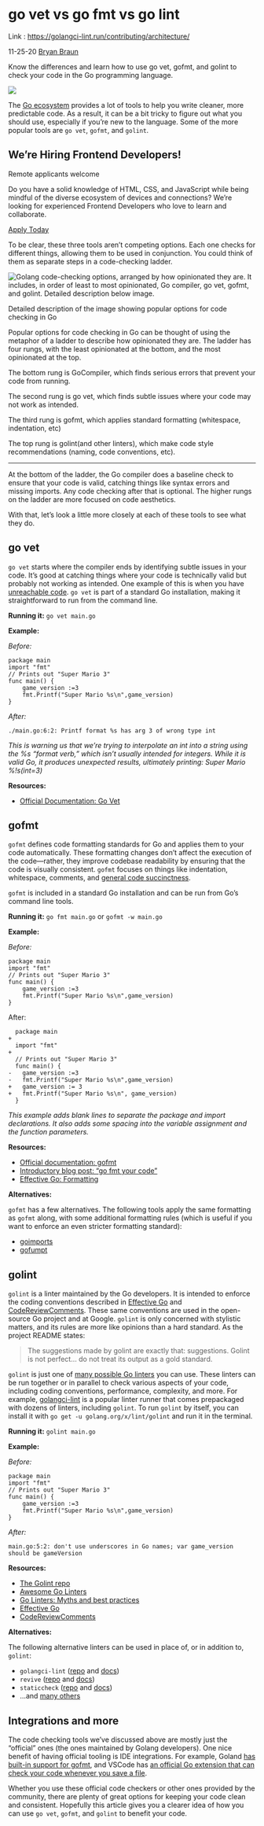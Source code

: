 # go vet vs go fmt vs go lint

Link : 
https://golangci-lint.run/contributing/architecture/

11-25-20 [Bryan Braun](https://sparkbox.com/foundry/author/bryan_braun)

Know the differences and learn how to use go vet, gofmt, and golint to check your code in the Go programming language.

![](https://sparkbox.com/uploads/featured_images/b-braun_20-11.png)

The [Go ecosystem](https://packetpushers.net/podcast/full-stack-journey-045-learning-to-program-in-go/) provides a lot of tools to help you write cleaner, more predictable code. As a result, it can be a bit tricky to figure out what you should use, especially if you’re new to the language. Some of the more popular tools are `go vet`, `gofmt`, and `golint`.

## We’re Hiring Frontend Developers!

Remote applicants welcome

Do you have a solid knowledge of HTML, CSS, and JavaScript while being mindful of the diverse ecosystem of devices and connections? We’re looking for experienced Frontend Developers who love to learn and collaborate.

[Apply Today](https://sparkbox.com/careers)

To be clear, these three tools aren’t competing options. Each one checks for different things, allowing them to be used in conjunction. You could think of them as separate steps in a code-checking ladder.

![Golang code-checking options, arranged by how opinionated they are. It includes, in order of least to most opinionated, Go compiler, go vet, gofmt, and golint. Detailed description below image.](https://sparkbox.com/uploads/article_uploads/code-checking-options.png)

Detailed description of the image showing popular options for code checking in Go

Popular options for code checking in Go can be thought of using the metaphor of a ladder to describe how opinionated they are. The ladder has four rungs, with the least opinionated at the bottom, and the most opinionated at the top.

The bottom rung is GoCompiler, which finds serious errors that prevent your code from running.

The second rung is go vet, which finds subtle issues where your code may not work as intended.

The third rung is gofmt, which applies standard formatting (whitespace, indentation, etc)

The top rung is golint(and other linters), which make code style recommendations (naming, code conventions, etc).

---

At the bottom of the ladder, the Go compiler does a baseline check to ensure that your code is valid, catching things like syntax errors and missing imports. Any code checking after that is optional. The higher rungs on the ladder are more focused on code aesthetics.

With that, let’s look a little more closely at each of these tools to see what they do.

## go vet

`go vet` starts where the compiler ends by identifying subtle issues in your code. It’s good at catching things where your code is technically valid but probably not working as intended. One example of this is when you have [unreachable code](https://en.wikipedia.org/wiki/Unreachable_code). `go vet` is part of a standard Go installation, making it straightforward to run from the command line.

**Running it:** `go vet main.go`

**Example:**

*Before:*

```
package main
import "fmt"
// Prints out "Super Mario 3"
func main() {
    game_version :=3
    fmt.Printf("Super Mario %s\n",game_version)
}

```

*After:*

```
./main.go:6:2: Printf format %s has arg 3 of wrong type int

```

*This is warning us that we’re trying to interpolate an int into a string using the %s “format verb,” which isn’t usually intended for integers. While it is valid Go, it produces unexpected results, ultimately printing: Super Mario %!s(int=3)*

**Resources:**

*   [Official Documentation: Go Vet](https://golang.org/cmd/vet/)

## gofmt

`gofmt` defines code formatting standards for Go and applies them to your code automatically. These formatting changes don’t affect the execution of the code—rather, they improve codebase readability by ensuring that the code is visually consistent. `gofmt` focuses on things like indentation, whitespace, comments, and [general code succinctness](https://golang.org/cmd/gofmt/#hdr-The_simplify_command).

`gofmt` is included in a standard Go installation and can be run from Go’s command line tools.

**Running it:** `go fmt main.go` or `gofmt -w main.go`

**Example:**

*Before:*

```
package main
import "fmt"
// Prints out "Super Mario 3"
func main() {
    game_version :=3
    fmt.Printf("Super Mario %s\n",game_version)
}

```

After:

```
  package main
+
  import "fmt"
+
  // Prints out "Super Mario 3"
  func main() {
-   game_version :=3
-   fmt.Printf("Super Mario %s\n",game_version)
+   game_version := 3
+   fmt.Printf("Super Mario %s\n", game_version)
  }

```

*This example adds blank lines to separate the package and import declarations. It also adds some spacing into the variable assignment and the function parameters.*

**Resources:**

*   [Official documentation: gofmt](https://golang.org/cmd/gofmt/)
*   [Introductory blog post: “go fmt your code”](https://blog.golang.org/gofmt)
*   [Effective Go: Formatting](https://golang.org/doc/effective_go.html#formatting)

**Alternatives:**

`gofmt` has a few alternatives. The following tools apply the same formatting as `gofmt` along, with some additional formatting rules (which is useful if you want to enforce an even stricter formatting standard):

*   [goimports](https://pkg.go.dev/golang.org/x/tools/cmd/goimports)
*   [gofumpt](https://github.com/mvdan/gofumpt)

## golint

`golint` is a linter maintained by the Go developers. It is intended to enforce the coding conventions described in [Effective Go](https://golang.org/doc/effective_go.html) and [CodeReviewComments](https://github.com/golang/go/wiki/CodeReviewComments). These same conventions are used in the open-source Go project and at Google. `golint` is only concerned with stylistic matters, and its rules are more like opinions than a hard standard. As the project README states:

> The suggestions made by golint are exactly that: suggestions. Golint is not perfect… do not treat its output as a gold standard.

`golint` is just one of [many possible Go linters](https://github.com/golangci/awesome-go-linters) you can use. These linters can be run together or in parallel to check various aspects of your code, including coding conventions, performance, complexity, and more. For example, [golangci-lint](https://github.com/golangci/golangci-lint) is a popular linter runner that comes prepackaged with dozens of linters, including `golint`. To run `golint` by itself, you can install it with `go get -u golang.org/x/lint/golint` and run it in the terminal.

**Running it:** `golint main.go`

**Example:**

*Before:*

```
package main
import "fmt"
// Prints out "Super Mario 3"
func main() {
    game_version :=3
    fmt.Printf("Super Mario %s\n",game_version)
}

```

*After:*

```
main.go:5:2: don't use underscores in Go names; var game_version should be gameVersion

```

**Resources:**

*   [The Golint repo](https://github.com/golang/lint)
*   [Awesome Go Linters](https://github.com/golangci/awesome-go-linters)
*   [Go Linters: Myths and best practices](https://about.sourcegraph.com/go/gophercon-2019-go-linters-myths-and-best-practices/)
*   [Effective Go](https://golang.org/doc/effective_go.html)
*   [CodeReviewComments](https://github.com/golang/go/wiki/CodeReviewComments)

**Alternatives:**

The following alternative linters can be used in place of, or in addition to, `golint`:

*   `golangci-lint` ([repo](https://github.com/golangci/golangci-lint) and [docs](https://golangci-lint.run/))
*   `revive` ([repo](https://github.com/mgechev/revive) and [docs](https://revive.run/))
*   `staticcheck` ([repo](https://github.com/dominikh/go-tools) and [docs](https://staticcheck.io/))
*   …and [many others](https://github.com/golangci/awesome-go-linters#linters)

## Integrations and more

The code checking tools we’ve discussed above are mostly just the “official” ones (the ones maintained by Golang developers). One nice benefit of having official tooling is IDE integrations. For example, Goland [has built-in support for gofmt](https://stackoverflow.com/a/47737130/1154642), and VSCode has [an official Go extension that can check your code whenever you save a file](https://code.visualstudio.com/docs/languages/go).

Whether you use these official code checkers or other ones provided by the community, there are plenty of great options for keeping your code clean and consistent. Hopefully this article gives you a clearer idea of how you can use `go vet`, `gofmt`, and `golint` to benefit your code.
